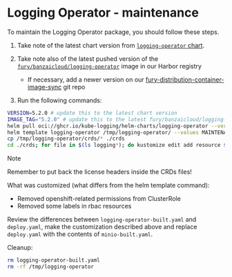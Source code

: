 # Logging Operator - maintenance

To maintain the Logging Operator package, you should follow these steps.

1. Take note of the latest chart version from [`logging-operator` chart](https://github.com/kube-logging/logging-operator/releases).
2. Take note also of the latest pushed version of the [`fury/banzaicloud/logging-operator`](https://registry.sighup.io/harbor/projects/37/repositories/banzaicloud%2Flogging-operator/artifacts-tab`) image in our Harbor registry
    - If necessary, add a newer version on our [fury-distribution-container-image-sync](https://github.com/sighupio/fury-distribution-container-image-sync/blob/main/modules/logging/images.yml#L156) git repo

3. Run the following commands:

  ```bash
  VERSION=5.2.0 # update this to the latest chart version
  IMAGE_TAG="5.2.0" # update this to the latest fury/banzaicloud/logging-operator image tag
  helm pull oci://ghcr.io/kube-logging/helm-charts/logging-operator --version $VERSION --untar --untardir /tmp # this command will download the chart in /tmp/logging-operator
  helm template logging-operator /tmp/logging-operator/ --values MAINTENANCE.values.yaml --api-versions "monitoring.coreos.com/v1" --set "image.tag"="$IMAGE_TAG" -n logging > logging-operator-built.yaml
  cp /tmp/logging-operator/crds/* ./crds
  cd ./crds; for file in $(ls logging*); do kustomize edit add resource $file 2>/dev/null; done; cd .. # ensure we add new CRDs (if any) to the kustomization file
  ```

> [!NOTE]
>
> Remember to put back the license headers inside the CRDs files!

What was customized (what differs from the helm template command):

- Removed openshift-related permissions from ClusterRole
- Removed some labels in rbac resources

Review the differences between `logging-operator-built.yaml` and `deploy.yaml`, make the customization described above and replace `deploy.yaml` with the contents of `minio-built.yaml`.

Cleanup:

```bash
rm logging-operator-built.yaml
rm -rf /tmp/logging-operator
```
